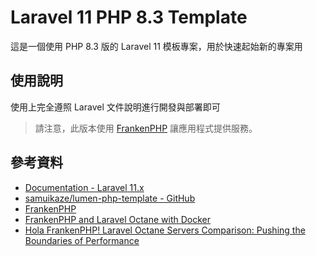 <!-- markdownlint-disable MD028 -->
<!-- markdownlint-disable MD033 -->
# Laravel 11 PHP 8.3 Template

這是一個使用 PHP 8.3 版的 Laravel 11 模板專案，用於快速起始新的專案用

## 使用說明

使用上完全遵照 Laravel 文件說明進行開發與部署即可

> 請注意，此版本使用 [FrankenPHP](https://frankenphp.dev/) 讓應用程式提供服務。

## 參考資料

- [Documentation - Laravel 11.x](https://laravel.com/docs/11.x)
- [samuikaze/lumen-php-template - GitHub](https://github.com/samuikaze/lumen-php-template)
- [FrankenPHP](https://frankenphp.dev/)
- [FrankenPHP and Laravel Octane with Docker](https://chriswhite.blog/coding/frankenphp-and-laravel-octane-with-docker/)
- [Hola FrankenPHP! Laravel Octane Servers Comparison: Pushing the Boundaries of Performance](https://medium.com/beyn-technology/hola-frankenphp-laravel-octane-servers-comparison-pushing-the-boundaries-of-performance-d3e7ad8e652c)
